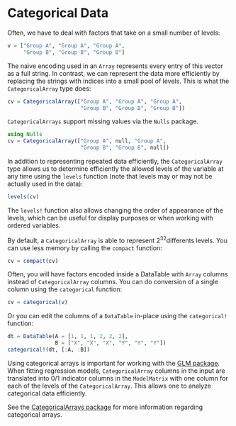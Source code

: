 # Categorical Data

Often, we have to deal with factors that take on a small number of levels:

```julia
v = ["Group A", "Group A", "Group A",
     "Group B", "Group B", "Group B"]
```

The naive encoding used in an `Array` represents every entry of this vector as a full string. In contrast, we can represent the data more efficiently by replacing the strings with indices into a small pool of levels. This is what the `CategoricalArray` type does:

```julia
cv = CategoricalArray(["Group A", "Group A", "Group A",
                       "Group B", "Group B", "Group B"])
```

`CategoricalArrays` support missing values via the `Nulls` package.

```julia
using Nulls
cv = CategoricalArray(["Group A", null, "Group A",
                       "Group B", "Group B", null])
```

In addition to representing repeated data efficiently, the `CategoricalArray` type allows us to determine efficiently the allowed levels of the variable at any time using the `levels` function (note that levels may or may not be actually used in the data):

```julia
levels(cv)
```

The `levels!` function also allows changing the order of appearance of the levels, which can be useful for display purposes or when working with ordered variables.

By default, a `CategoricalArray` is able to represent 2<sup>32</sup>differents levels. You can use less memory by calling the `compact` function:

```julia
cv = compact(cv)
```

Often, you will have factors encoded inside a DataTable with `Array` columns instead of `CategoricalArray` columns. You can do conversion of a single column using the `categorical` function:

```julia
cv = categorical(v)
```

Or you can edit the columns of a `DataTable` in-place using the `categorical!` function:

```julia
dt = DataTable(A = [1, 1, 1, 2, 2, 2],
               B = ["X", "X", "X", "Y", "Y", "Y"])
categorical!(dt, [:A, :B])
```

Using categorical arrays is important for working with the [GLM package](https://github.com/JuliaStats/GLM.jl). When fitting regression models, `CategoricalArray` columns in the input are translated into 0/1 indicator columns in the `ModelMatrix` with one column for each of the levels of the `CategoricalArray`. This allows one to analyze categorical data efficiently.

See the [CategoricalArrays package](https://github.com/JuliaData/CategoricalArrays.jl) for more information regarding categorical arrays.
